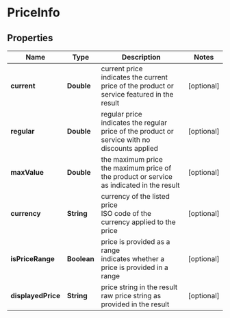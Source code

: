 # PriceInfo


## Properties

| Name | Type | Description | Notes |
|------------ | ------------- | ------------- | -------------|
**current** | **Double** | current price<br>indicates the current price of the product or service featured in the result |[optional]|
**regular** | **Double** | regular price<br>indicates the regular price of the product or service with no discounts applied |[optional]|
**maxValue** | **Double** | the maximum price<br>the maximum price of the product or service as indicated in the result |[optional]|
**currency** | **String** | currency of the listed price<br>ISO code of the currency applied to the price |[optional]|
**isPriceRange** | **Boolean** | price is provided as a range<br>indicates whether a price is provided in a range |[optional]|
**displayedPrice** | **String** | price string in the result<br>raw price string as provided in the result |[optional]|